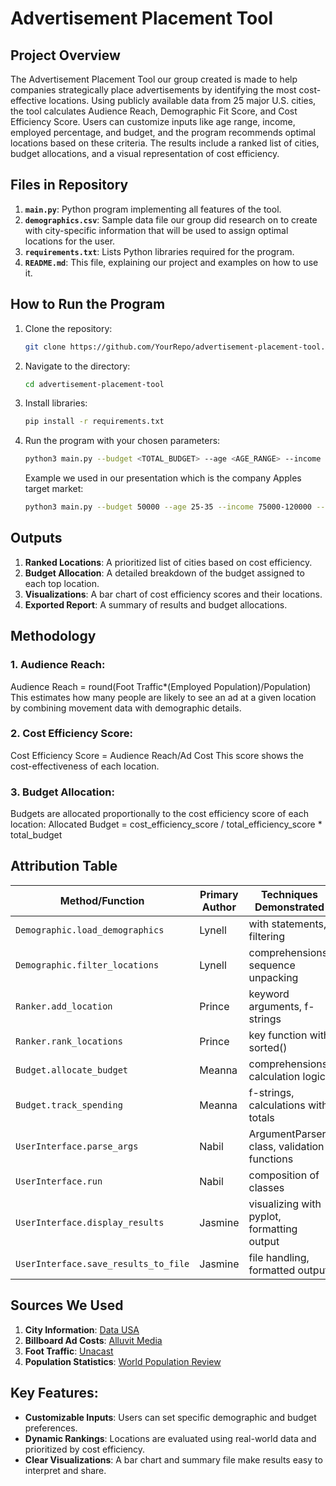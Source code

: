 # Advertisement Placement Tool

## Project Overview

The Advertisement Placement Tool our group created is made to help companies strategically place advertisements by identifying the most cost-effective locations. Using publicly available data from 25 major U.S. cities, the tool calculates Audience Reach, Demographic Fit Score, and Cost Efficiency Score. Users can customize inputs like age range, income, employed percentage, and budget, and the program recommends optimal locations based on these criteria. The results include a ranked list of cities, budget allocations, and a visual representation of cost efficiency.

## Files in Repository

1. **`main.py`**: Python program implementing all features of the tool.
2. **`demographics.csv`**: Sample data file our group did research on to create with city-specific information that will be used to assign optimal locations for the user. 
3. **`requirements.txt`**: Lists Python libraries required for the program.
4. **`README.md`**: This file, explaining our project and examples on how to use it. 


## How to Run the Program

1. Clone the repository:
   ```bash
   git clone https://github.com/YourRepo/advertisement-placement-tool.git
   ```
2. Navigate to the directory:
   ```bash
   cd advertisement-placement-tool
   ```
3. Install libraries:
   ```bash
   pip install -r requirements.txt
   ```
4. Run the program with your chosen parameters:
   ```bash
   python3 main.py --budget <TOTAL_BUDGET> --age <AGE_RANGE> --income <INCOME_RANGE> --employedpercentage <EMPLOYED_PERCENTAGE> --top_num <NUMBER_OF_LOCATIONS>
   ```
   Example we used in our presentation which is the company Apples target market:
   ```bash
   python3 main.py --budget 50000 --age 25-35 --income 75000-120000 --employedpercentage 20 --top_num 3
   ```


## Outputs

1. **Ranked Locations**: A prioritized list of cities based on cost efficiency.
2. **Budget Allocation**: A detailed breakdown of the budget assigned to each top location.
3. **Visualizations**: A bar chart of cost efficiency scores and their locations.
4. **Exported Report**: A summary of results and budget allocations.



## Methodology

### 1. **Audience Reach**:
Audience Reach = round(Foot Traffic*(Employed Population)/Population)
This estimates how many people are likely to see an ad at a given location by combining movement data with demographic details.

### 2. **Cost Efficiency Score**:
Cost Efficiency Score = Audience Reach/Ad Cost
This score shows the cost-effectiveness of each location.

### 3. **Budget Allocation**:
Budgets are allocated proportionally to the cost efficiency score of each location:
Allocated Budget = cost_efficiency_score / total_efficiency_score * total_budget


## Attribution Table

| Method/Function          | Primary Author  | Techniques Demonstrated                     |
|---------------------------|-----------------|---------------------------------------------|
| `Demographic.load_demographics` | Lynell         | with statements, filtering                 |
| `Demographic.filter_locations`  | Lynell         | comprehensions, sequence unpacking         |
| `Ranker.add_location`     | Prince          | keyword arguments, f-strings               |
| `Ranker.rank_locations`   | Prince          | key function with sorted()                 |
| `Budget.allocate_budget`  | Meanna          | comprehensions, calculation logic          |
| `Budget.track_spending`   | Meanna          | f-strings, calculations with totals        |
| `UserInterface.parse_args`| Nabil           | ArgumentParser class, validation functions |
| `UserInterface.run`       | Nabil           | composition of classes                     |
| `UserInterface.display_results`| Jasmine      | visualizing with pyplot, formatting output |
| `UserInterface.save_results_to_file`| Jasmine | file handling, formatted output            |


## Sources We Used

1. **City Information**: [Data USA](https://datausa.io/)
2. **Billboard Ad Costs**: [Alluvit Media](https://www.alluvitmedia.com/billboard-advertising.php)
3. **Foot Traffic**: [Unacast](https://www.unacast.com/)
4. **Population Statistics**: [World Population Review](https://worldpopulationreview.com/us-cities)


## Key Features:
- **Customizable Inputs**: Users can set specific demographic and budget preferences.
- **Dynamic Rankings**: Locations are evaluated using real-world data and prioritized by cost efficiency.
- **Clear Visualizations**: A bar chart and summary file make results easy to interpret and share.

